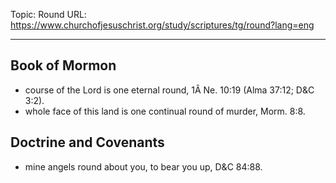 Topic: Round
URL: https://www.churchofjesuschrist.org/study/scriptures/tg/round?lang=eng

---

## Book of Mormon

- course of the Lord is one eternal round, 1Â Ne. 10:19 (Alma 37:12; D&C 3:2).
- whole face of this land is one continual round of murder, Morm. 8:8.

## Doctrine and Covenants

- mine angels round about you, to bear you up, D&C 84:88.

